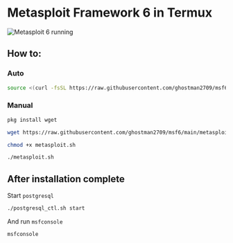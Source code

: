 # Metasploit Framework 6 in Termux

![Metasploit 6 running](https://i.imgur.com/yLFQhvP.png)

## How to:
### Auto
```bash
source <(curl -fsSL https://raw.githubusercontent.com/ghostman2709/msf6/main/metasploit.sh)
```

### Manual
```bash
pkg install wget

wget https://raw.githubusercontent.com/ghostman2709/msf6/main/metasploit.sh

chmod +x metasploit.sh

./metasploit.sh
```

## After installation complete
Start `postgresql`
```bash
./postgresql_ctl.sh start
```
And run `msfconsole`
```bash
msfconsole
```
